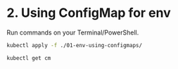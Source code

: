 # 2. Using ConfigMap for env

Run commands on your Terminal/PowerShell.

```bash
kubectl apply -f ./01-env-using-configmaps/

kubectl get cm
```

